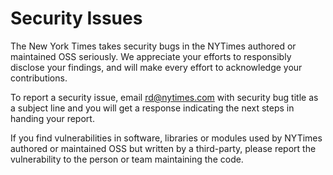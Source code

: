 # Security Issues

The New York Times takes security bugs in the NYTimes authored or maintained OSS seriously. We appreciate your efforts to responsibly disclose your findings, and will make every effort to acknowledge your contributions.

To report a security issue, email rd@nytimes.com with security bug title as a subject line and you will get a response indicating the next steps in handing your report.

If you find vulnerabilities in software, libraries or modules used by NYTimes authored or maintained OSS but written by a third-party, please report the vulnerability to the person or team maintaining the code.
